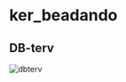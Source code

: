 # ker_beadando
## DB-terv
![dbterv](https://www.plantuml.com/plantuml/png/TP7HQiCm34NV_HMcJrjP_w4msEi-OGX5JStYM9DiHcdwxvjDFDILF9bpSs-iAnyrW-GI9qTp3ldYYv9StJuCBzxjPuXKJmRLxwPGX32vc-ls7QR89PFiFAYly1SMY1zXy4zlpvs-2hHKPPQ4f9h4U4OkXbWjQKu28wtAhv1OBvgfts5c4eWF3VA5swbCD5HlDoCN_-2UItm_lIOXhOI0voRZbF1J89EvREHYuvi-rh8v59ESaaIOqIPwGHkptzUDRFuLWG7hjcrjWUYNvN1OhksnNArlUVp7hFVSXxeJrqdypMZdC93783YHEz8yb3Zz0000 "Adatbázis terv")
